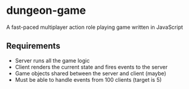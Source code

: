 dungeon-game
============

A fast-paced multiplayer action role playing game written in JavaScript

## Requirements

 - Server runs all the game logic
 - Client renders the current state and fires events to the server
 - Game objects shared between the server and client (maybe)
 - Must be able to handle events from 100 clients (target is 5)
